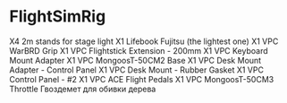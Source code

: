# FlightSimRig

X4 2m stands for stage light
X1 Lifebook Fujitsu (the lightest one)
X1 VPC WarBRD Grip
X1 VPC Flightstick Extension - 200mm
X1 VPC Keyboard Mount Adapter
X1 VPC MongoosT-50CM2 Base
X1 VPC Desk Mount Adapter - Control Panel
X1 VPC Desk Mount - Rubber Gasket
X1 VPC Control Panel - #2
X1 VPC ACE Flight Pedals
X1 VPC MongoosT-50CM3 Throttle
Гвоздемет для обивки дерева
